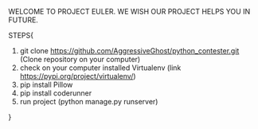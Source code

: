 WELCOME TO PROJECT EULER. WE WISH OUR PROJECT HELPS YOU IN FUTURE.



STEPS{
  1) git clone https://github.com/AggressiveGhost/python_contester.git (Clone repository on your computer)
  2) check on your computer installed Virtualenv (link https://pypi.org/project/virtualenv/)
  3) pip install Pillow
  4) pip install coderunner
  4) run project (python manage.py runserver) 


}
